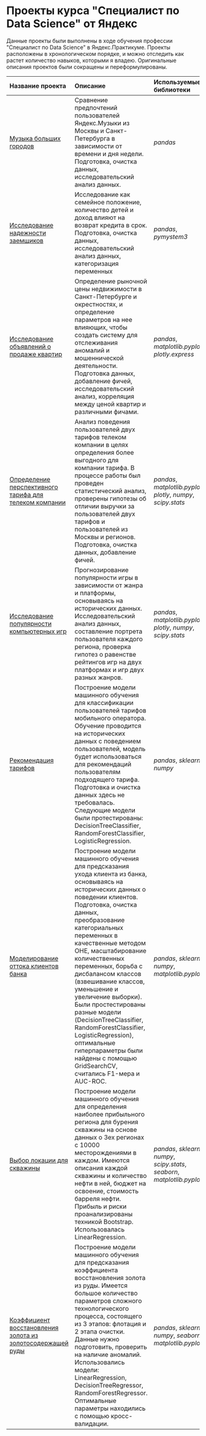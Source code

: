 # Проекты курса "Специалист по Data Science" от Яндекс

Данные проекты были выполнены в ходе обучения профессии "Специалист по Data Science" в Яндекс.Практикуме. Проекты расположены в хронологическом порядке, и можно отследить как растет количество навыков, которыми я владею. Оригинальные описания проектов были сокращены и переформулированы. 

|Название проекта  | Описание | Используемые библиотеки |
| :------------- | :------------- |:-------------|
| [Музыка больших городов](yandex_music)  | Сравнение предпочтений пользователей Яндекс.Музыки из Москвы и Санкт-Петербурга в зависимости от времени и дня недели. Подготовка, очистка данных, исследовательский анализ данных.  | *pandas* |
| [Исследование надежности заемщиков](credit_scoring) | Исследование как семейное положение, количество детей и доход влияют на возврат кредита в срок. Подготовка, очистка данных, исследовательский анализ данных, категоризация переменных | *pandas*, *pymystem3* |
|[Исследование объявлений о продаже квартир](real_estate_prices)| Определение рыночной цены недвижимости в Санкт-Петербурге и окрестностях, и определение параметров на нее влияющих, чтобы создать систему для отслеживания аномалий и мошеннической деятельности. Подготовка данных, добавление фичей, исследовательский анализ, корреляция между ценой квартир и различными фичами. | *pandas*, *matplotlib.pyplot*,  *plotly.express* |
| [Определение перспективного тарифа для телеком компании](telecom_tariff) | Анализ поведения пользователей двух тарифов телеком компании в целях определения более выгодного для компании тарифа. В процессе работы был проведен статистический анализ, проверены гипотезы об отличии выручки за пользователей двух тарифов и пользователей из Москвы и регионов. Подготовка, очистка данных, добавление фичей. | *pandas*, *matplotlib.pyplot*,  *plotly*, *numpy*, *scipy.stats* |
|[Исследование популярности компьютерных игр](games)| Прогнозирование популярности игры в зависимости от жанра и платформы, основываясь на исторических данных. Исследовательский анализ данных, составление портрета пользователя каждого региона, проверка гипотез о равенстве рейтингов игр на двух платформах и игр двух разных жанров. | *pandas*, *matplotlib.pyplot*,  *plotly*, *numpy*, *scipy.stats* |
| [Рекомендация тарифов](users_classification)| Построение модели машинного обучения для классификации пользователей тарифов мобильного оператора. Обучение проводится на исторических данных с поведением  пользователей, модель будет использоваться для рекомендаций пользователям подходящего тарифа. Подготовка и очистка данных здесь не требовалась. Следующие модели были протестированы: DecisionTreeClassifier, RandomForestClassifier, LogisticRegression. | *pandas*, *sklearn*, *numpy* |
| [Моделирование оттока клиентов банка](bank_customer_churn_modeling) | Построение модели машинного обучения для предсказания ухода клиента из банка, основываясь на исторических данных о поведении клиентов. Подготовка, очистка данных, преобразование категориальных переменных в качественные методом OHE, масштабирование количественных переменных, борьба с дисбалансом классов (взвешивание классов, уменьшение и увеличение выборки). Были простестированы разные модели (DecisionTreeClassifier, RandomForestClassifier, LogisticRegression), оптимальные гиперпараметры были найдены с помощью GridSearchCV, считались F1-мера и AUC-ROC. | *pandas*, *sklearn*, *numpy*, *matplotlib.pyplot* |
| [Выбор локации для скважины](oil_extraction_location) | Построение модели машинного обучения для определения наиболее прибыльного региона для бурения скважины на основе данных о 3ех регионах с 10000 месторождениями в каждом. Имеются описания каждой скважины и количество нефти в ней, бюджет на освоение, стоимость барреля нефти. Прибыль и риски проанализированы техникой Bootstrap. Использовалась LinearRegression. | *pandas*, *sklearn*, *numpy*, *scipy.stats*, *seaborn*, *matplotlib.pyplot* |
| [Коэффициент восстановления золота из золотосодержащей руды](gold_recovery) | Построение модели машинного обучения для предсказания коэффициента восстановления золота из руды. Имеется большое количество параметров сложного технологического процесса, состоящего из 3 этапов: флотация и 2 этапа очистки. Данные нужно подготовить, проверить на наличие аномалий. Использовались модели: LinearRegression, DecisionTreeRegressor, RandomForestRegressor. Оптимальные параметры находились с помощью кросс-валидации. | *pandas*, *sklearn*, *numpy*, *seaborn*, *matplotlib.pyplot* |










